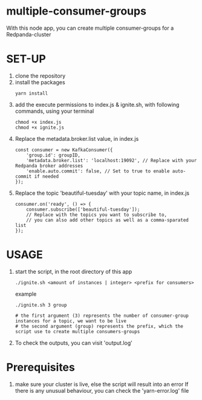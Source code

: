 # multiple-consumer-groups
With this node app, you can create multiple consumer-groups for a Redpanda-cluster

# SET-UP

1. clone the repository
2. install the packages
    ```
    yarn install
    ```
3. add the execute permissions to index.js & ignite.sh, with following commands, using your terminal
    ```
    chmod +x index.js
    chmod +x ignite.js
    ```
4. Replace the metadata.broker.list value, in index.js
    ```
    const consumer = new KafkaConsumer({
        'group.id': groupID,
        'metadata.broker.list': 'localhost:19092', // Replace with your Redpanda broker addresses
        'enable.auto.commit': false, // Set to true to enable auto-commit if needed
    });
    ```
5. Replace the topic 'beautiful-tuesday' with your topic name, in index.js
    ```
    consumer.on('ready', () => {
        consumer.subscribe(['beautiful-tuesday']); 
        // Replace with the topics you want to subscribe to,
        // you can also add other topics as well as a comma-sparated list
    });
    ```

# USAGE    
1. start the script, in the root directory of this app
    ```
    ./ignite.sh <amount of instances | integer> <prefix for consumers>
    ```
    example
    ```
    ./ignite.sh 3 group

    # the first argument (3) represents the number of consumer-group instances for a topic, we want to be live
    # the second argument (group) represents the prefix, which the script use to create multiple consumers-groups
    ```
2. To check the outputs, you can visit 'output.log'

# Prerequisites
1. make sure your cluster is live, else the script will result into an error
    If there is any unusual behaviour, you can check the 'yarn-error.log' file



